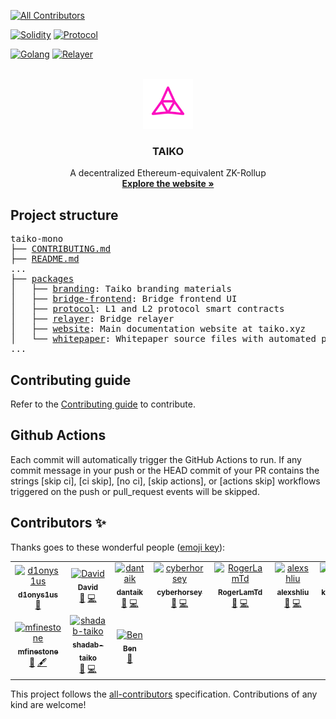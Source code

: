 <!-- BADGES -->
<!-- ALL-CONTRIBUTORS-BADGE:START - Do not remove or modify this section -->
[![All Contributors](https://img.shields.io/badge/all_contributors-10-orange.svg?style=flat-square)](#contributors-)
<!-- ALL-CONTRIBUTORS-BADGE:END -->

[![Solidity](https://github.com/taikoxyz/taiko-mono/actions/workflows/solidity.yml/badge.svg)](https://github.com/taikoxyz/taiko-mono/actions/workflows/solidity.yml)
[![Protocol](https://codecov.io/gh/taikoxyz/taiko-mono/branch/main/graph/badge.svg?token=E468X2PTJC&flag=protocol)](https://codecov.io/gh/taikoxyz/taiko-mono)

[![Golang](https://github.com/taikoxyz/taiko-mono/actions/workflows/golang.yml/badge.svg)](https://github.com/taikoxyz/taiko-mono/actions/workflows/golang.yml)
[![Relayer](https://codecov.io/gh/taikoxyz/taiko-mono/branch/main/graph/badge.svg?token=E468X2PTJC&flag=relayer)](https://codecov.io/gh/taikoxyz/taiko-mono)

<!-- PROJECT LOGO -->
<br />
<div align="center">
  <img src="./packages/branding/Logo/SVG/Taiko_Logo_Fluo.svg" alt="Logo" width="80" height="80">

  <h3>TAIKO</h3>

  <p>
    A decentralized Ethereum-equivalent ZK-Rollup
    <br />
    <a href="https://taiko.xyz" target="_blank"><strong>Explore the website »</strong></a>
    <br />
  </p>
</div>

## Project structure

<pre>
taiko-mono
├── <a href="./CONTRIBUTING.md">CONTRIBUTING.md</a>
├── <a href="./README.md">README.md</a>
...
├── <a href="./packages">packages</a>
│   ├── <a href="./packages/branding">branding</a>: Taiko branding materials
│   ├── <a href="./packages/bridge-frontend">bridge-frontend</a>: Bridge frontend UI
│   ├── <a href="./packages/protocol">protocol</a>: L1 and L2 protocol smart contracts
│   ├── <a href="./packages/relayer">relayer</a>: Bridge relayer
│   ├── <a href="./packages/website">website</a>: Main documentation website at taiko.xyz
│   └── <a href="./packages/whitepaper">whitepaper</a>: Whitepaper source files with automated publishing
...
</pre>

## Contributing guide

Refer to the [Contributing guide](./CONTRIBUTING.md) to contribute.

## Github Actions

Each commit will automatically trigger the GitHub Actions to run. If any commit message in your push or the HEAD commit of your PR contains the strings [skip ci], [ci skip], [no ci], [skip actions], or [actions skip] workflows triggered on the push or pull_request events will be skipped.

## Contributors ✨

Thanks goes to these wonderful people ([emoji key](https://allcontributors.org/docs/en/emoji-key)):

<!-- ALL-CONTRIBUTORS-LIST:START - Do not remove or modify this section -->
<!-- prettier-ignore-start -->
<!-- markdownlint-disable -->
<table>
  <tbody>
    <tr>
      <td align="center"><a href="https://github.com/d1onys1us"><img src="https://avatars.githubusercontent.com/u/13951458?v=4?s=100" width="100px;" alt="d1onys1us"/><br /><sub><b>d1onys1us</b></sub></a><br /><a href="https://github.com/taikoxyz/taiko-mono/commits?author=d1onys1us" title="Documentation">📖</a></td>
      <td align="center"><a href="https://github.com/davidtaikocha"><img src="https://avatars.githubusercontent.com/u/104078303?v=4?s=100" width="100px;" alt="David"/><br /><sub><b>David</b></sub></a><br /><a href="https://github.com/taikoxyz/taiko-mono/commits?author=davidtaikocha" title="Documentation">📖</a> <a href="https://github.com/taikoxyz/taiko-mono/commits?author=davidtaikocha" title="Code">💻</a></td>
      <td align="center"><a href="http://taiko.xyz"><img src="https://avatars.githubusercontent.com/u/99078276?v=4?s=100" width="100px;" alt="dantaik"/><br /><sub><b>dantaik</b></sub></a><br /><a href="https://github.com/taikoxyz/taiko-mono/commits?author=dantaik" title="Documentation">📖</a> <a href="https://github.com/taikoxyz/taiko-mono/commits?author=dantaik" title="Code">💻</a></td>
      <td align="center"><a href="https://github.com/cyberhorsey"><img src="https://avatars.githubusercontent.com/u/113397187?v=4?s=100" width="100px;" alt="cyberhorsey"/><br /><sub><b>cyberhorsey</b></sub></a><br /><a href="https://github.com/taikoxyz/taiko-mono/commits?author=cyberhorsey" title="Documentation">📖</a> <a href="https://github.com/taikoxyz/taiko-mono/commits?author=cyberhorsey" title="Code">💻</a></td>
      <td align="center"><a href="https://github.com/RogerLamTd"><img src="https://avatars.githubusercontent.com/u/50648015?v=4?s=100" width="100px;" alt="RogerLamTd"/><br /><sub><b>RogerLamTd</b></sub></a><br /><a href="https://github.com/taikoxyz/taiko-mono/commits?author=RogerLamTd" title="Documentation">📖</a> <a href="https://github.com/taikoxyz/taiko-mono/commits?author=RogerLamTd" title="Code">💻</a></td>
      <td align="center"><a href="https://github.com/alexshliu"><img src="https://avatars.githubusercontent.com/u/104080237?v=4?s=100" width="100px;" alt="alexshliu"/><br /><sub><b>alexshliu</b></sub></a><br /><a href="https://github.com/taikoxyz/taiko-mono/commits?author=alexshliu" title="Documentation">📖</a> <a href="https://github.com/taikoxyz/taiko-mono/commits?author=alexshliu" title="Code">💻</a></td>
      <td align="center"><a href="https://github.com/kirataik"><img src="https://avatars.githubusercontent.com/u/104244966?v=4?s=100" width="100px;" alt="kirataik"/><br /><sub><b>kirataik</b></sub></a><br /><a href="https://github.com/taikoxyz/taiko-mono/commits?author=kirataik" title="Documentation">📖</a> <a href="https://github.com/taikoxyz/taiko-mono/commits?author=kirataik" title="Code">💻</a></td>
    </tr>
    <tr>
      <td align="center"><a href="https://github.com/mfinestone"><img src="https://avatars.githubusercontent.com/u/36642873?v=4?s=100" width="100px;" alt="mfinestone"/><br /><sub><b>mfinestone</b></sub></a><br /><a href="#business-mfinestone" title="Business development">💼</a> <a href="#content-mfinestone" title="Content">🖋</a></td>
      <td align="center"><a href="https://github.com/shadab-taiko"><img src="https://avatars.githubusercontent.com/u/108871478?v=4?s=100" width="100px;" alt="shadab-taiko"/><br /><sub><b>shadab-taiko</b></sub></a><br /><a href="https://github.com/taikoxyz/taiko-mono/commits?author=shadab-taiko" title="Documentation">📖</a> <a href="https://github.com/taikoxyz/taiko-mono/commits?author=shadab-taiko" title="Code">💻</a></td>
      <td align="center"><a href="https://github.com/odesium"><img src="https://avatars.githubusercontent.com/u/56487762?v=4?s=100" width="100px;" alt="Ben"/><br /><sub><b>Ben</b></sub></a><br /><a href="https://github.com/taikoxyz/taiko-mono/commits?author=odesium" title="Documentation">📖</a></td>
    </tr>
  </tbody>
</table>

<!-- markdownlint-restore -->
<!-- prettier-ignore-end -->

<!-- ALL-CONTRIBUTORS-LIST:END -->

This project follows the [all-contributors](https://github.com/all-contributors/all-contributors) specification. Contributions of any kind are welcome!
